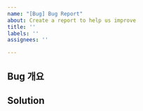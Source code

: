 ```yaml
---
name: "[Bug] Bug Report"
about: Create a report to help us improve
title: ''
labels: ''
assignees: ''

---
```


## Bug 개요

## Solution
